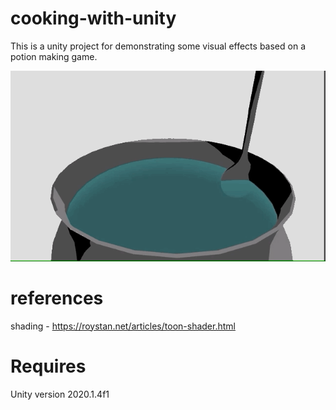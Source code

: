 # cooking-with-unity

This is a unity project for demonstrating some visual effects based on a potion making game. 

![alt text][logo]

[logo]: https://github.com/mceachsamu/cooking-with-unity/blob/master/pot2.gif "Logo Title Text 1"

# references
shading - https://roystan.net/articles/toon-shader.html

# Requires
Unity version 2020.1.4f1

